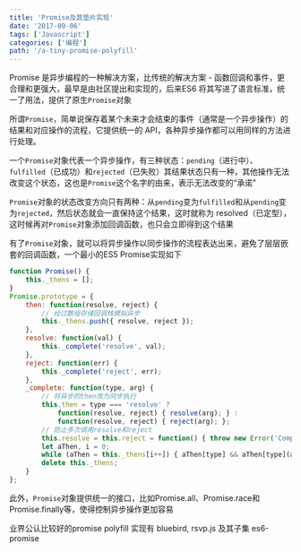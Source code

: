 ```yaml
---
title: 'Promise及其垫片实现'
date: '2017-09-06'
tags: ['Javascript']
categories: ['编程']
path: '/a-tiny-promise-polyfill'
---
```


Promise 是异步编程的一种解决方案，比传统的解决方案 - 函数回调和事件，更合理和更强大，最早是由社区提出和实现的，后来ES6 将其写进了语言标准，统一了用法，提供了原生`Promise`对象

所谓`Promise`，简单说保存着某个未来才会结束的事件（通常是一个异步操作）的结果和对应操作的流程，它提供统一的 API，各种异步操作都可以用同样的方法进行处理。

一个`Promise`对象代表一个异步操作，有三种状态：`pending`（进行中）、`fulfilled`（已成功）和`rejected`（已失败）其结果状态只有一种，其他操作无法改变这个状态，这也是`Promise`这个名字的由来，表示无法改变的“承诺”

`Promise`对象的状态改变方向只有两种：从`pending`变为`fulfilled`和从`pending`变为`rejected`，然后状态就会一直保持这个结果，这时就称为 resolved（已定型），这时候再对`Promise`对象添加回调函数，也只会立即得到这个结果

有了`Promise`对象，就可以将异步操作以同步操作的流程表达出来，避免了层层嵌套的回调函数，一个最小的ES5 Promise实现如下

```javascript
function Promise() {
    this._thens = [];
}
Promise.prototype = {
    then: function(resolve, reject) {
        // 经过数组存储回调栈模拟异步
        this._thens.push({ resolve, reject });
    },
    resolve: function(val) {
        this._complete('resolve', val);
    },
    reject: function(err) {
        this._complete('reject', err);
    },
    _complete: function(type, arg) {
        // 将异步的then改为同步执行
        this.then = type === 'resolve' ?
            function(resolve, reject) { resolve(arg); } :
        	function(resolve, reject) { reject(arg); };
        // 防止多次调用resolve和reject
        this.resolve = this.reject = function() { throw new Error('Compeleted!'); }
        let aThen, i = 0;
        while (aThen = this._thens[i++]) { aThen[type] && aThen[type](arg); }
        delete this._thens;
    }
};
```

此外，`Promise`对象提供统一的接口，比如Promise.all、Promise.race和Promise.finally等，使得控制异步操作更加容易

业界公认比较好的promise polyfill 实现有 bluebird, rsvp.js 及其子集 es6-promise
